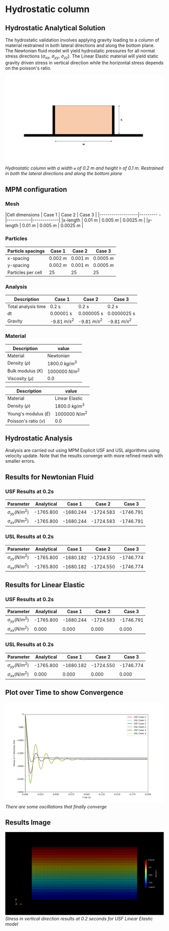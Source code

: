 # Hydrostatic column

## Hydrostatic Analytical Solution

The hydrostatic validation involves applying gravity loading to a column of material restrained in both lateral directions and along the bottom plane. The Newtonian fluid model will yield hydrostatic pressures for all normal stress directions ($\sigma_{xx}$, $\sigma_{yy}$, $\sigma_{zz}$). The Linear Elastic material will yield static gravity driven stress in vertical direction while the horizontal stress depends on the poisson's ratio.


![hydrostatic column](hydrostatic-column.png)
*Hydrostatic column with a width `w` of 0.2 m and height `h` of 0.1 m. Restrained in both the lateral directions and along the bottom plane*


## MPM configuration

### Mesh

|Cell dimensions	| Case 1    | Case 2     |  Case 3     |
|-------------------|--------- -|------------|-------------|
|x-length 		    | 0.01 $m$ 	| 0.005 $m$  | 0.0025 $m$  |
|y-length 		    | 0.01 $m$ 	| 0.005 $m$  | 0.0025 $m$  |

### Particles

|Particle spacings	| Case 1	 | Case 2	  |  Case 3    |
|-------------------|------------|------------|------------|
|x-spacing 		    | 0.002 $m$  | 0.001 $m$  | 0.0005 $m$ |
|y-spacing 		    | 0.002 $m$  | 0.001 $m$  | 0.0005 $m$ |
|Particles per cell |  25        |  25        |  25        |


### Analysis

|Description		    | Case 1		 | Case 2		  | Case 3		   |
|-----------------------|----------------|----------------|----------------|
|Total analysis time 	| 0.2 s		     | 0.2 s		  | 0.2 s		   |
|dt                     | 0.00001 s      | 0.000005 s     |0.0000025 s     |
|Gravity		        | -9.81 $m/s^2$	 | -9.81 $m/s^2$  | -9.81 $m/s^2$  |

### Material

|Description		     | value	     	|
|------------------------|------------------|
|Material	             | Newtonian        |
|Density ($\rho$) 		 | 1800.0 $kg/m^3$  |
|Bulk modulus ($K$)	     | 1000000 $N/m^2$	|
|Viscosity ($\mu$)       |  0.0             |

|Description		     | value	     	|
|------------------------|------------------|
|Material	             | Linear Elastic   |
|Density ($\rho$) 		 | 1800.0 $kg/m^3$  |
|Young's modulus ($E$)	 | 1000000 $N/m^2$	|
|Poisson's ratio ($\nu$) |  0.0             |

## Hydrostatic Analysis

Analysis are carried out using MPM Explicit USF and USL algorithms using velocity update. Note that the results converge with more refined mesh with smaller errors.

## Results for Newtonian Fluid

### USF Results at 0.2s

| Parameter				| Analytical	| Case 1	| Case 2 	| Case 3 	|
|-----------------------|---------------|-----------|-----------|-----------|
|$\sigma_{yy} (N/m^2)$	| -1765.800		| -1680.244	| -1724.583 | -1746.791 |
|$\sigma_{xx} (N/m^2)$  | -1765.800 	| -1680.244	| -1724.583 | -1746.791 |

### USL Results at 0.2s

| Parameter				| Analytical	| Case 1	| Case 2 	| Case 3 	|
|-----------------------|---------------|-----------|-----------|-----------|
|$\sigma_{yy} (N/m^2)$	| -1765.800		| -1680.182	| -1724.550 | -1746.774 |
|$\sigma_{xx} (N/m^2)$  | -1765.800 	| -1680.182	| -1724.550 | -1746.774 |


## Results for Linear Elastic

### USF Results at 0.2s

| Parameter				| Analytical 	| Case 1	| Case 2 	| Case 3 	|
|-----------------------|---------------|-----------|-----------|-----------|
|$\sigma_{yy} (N/m^2)$	| -1765.800	    | -1680.244	| -1724.583 | -1746.791 |
|$\sigma_{xx} (N/m^2)$  |     0.000	    |     0.000	|     0.000 |  0.000    |

### USL Results at 0.2s

| Parameter				| Analytical 	| Case 1	| Case 2 	| Case 3 	|
|-----------------------|---------------|-----------|-----------|-----------|
|$\sigma_{yy} (N/m^2)$	| -1765.800		| -1680.182	| -1724.550 | -1746.774 |
|$\sigma_{xx} (N/m^2)$  |     0.000  	|     0.000	|     0.000 |  0.000    |


## Plot over Time to show Convergence
![convergence](convergence.png)
*There are some oscillations that finally converge*

## Results Image 

![result-image](result-image.png)
*Stress in vertical direction results at 0.2 seconds for USF Linear Elastic model*

